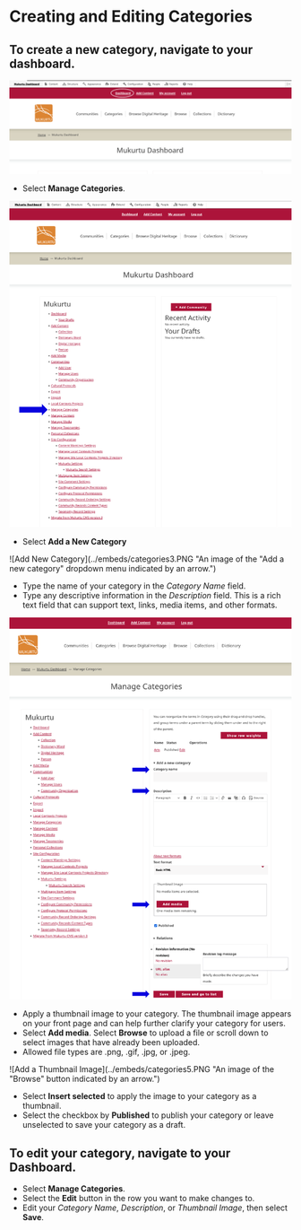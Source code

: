 # Creating and Editing Categories

## To create a new category, navigate to your dashboard. 

![Dashboard](../embeds/categories1.PNG "An image of the dashboard button indicated by an arrow.")

- Select **Manage Categories**. 

![Manage Categories](../embeds/categories2.PNG "An image of the categories link indicated by an arrow.")

- Select **Add a New Category**

![Add New Category](../embeds/categories3.PNG "An image of the "Add a new category" dropdown menu indicated by an arrow.")

- Type the name of your category in the *Category Name* field.  
- Type any descriptive information in the *Description* field. This is a rich text field that can support text, links, media items, and other formats. 

![Adding a New Category](../embeds/categories4.PNG "An image of the category name and description fields indicated by arrows.")

- Apply a thumbnail image to your category. The thumbnail image appears on your front page and can help further clarify your category for users. 
- Select **Add media**. Select **Browse** to upload a file or scroll down to select images that have already been uploaded.  
- Allowed file types are .png, .gif, .jpg, or .jpeg. 

![Add a Thumbnail Image](../embeds/categories5.PNG "An image of the "Browse" button indicated by an arrow.")

- Select **Insert selected** to apply the image to your category as a thumbnail. 
- Select the checkbox by **Published** to publish your category or leave unselected to save your category as a draft. 

## To edit your category, navigate to your Dashboard.  

- Select **Manage Categories**. 
- Select the **Edit** button in the row you want to make changes to. 
- Edit your *Category Name*, *Description*, or *Thumbnail Image*, then select **Save**.